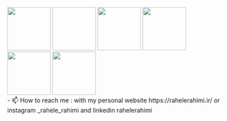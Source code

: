 
<div>
  <img src="https://camo.githubusercontent.com/8c659577329ace75ad76878b34ce87e3b080f96c03f90a5636d540b428d0f718/68747470733a2f2f696d672e736869656c64732e696f2f62616467652f48544d4c352d4533344632363f6c6f676f3d48544d4c35266c6f676f436f6c6f723d7768697465267374796c653d666f722d7468652d6261646765" width="100" height="100" alt="">
  <img src[="https://camo.githubusercontent.com/0591a425f2b4546162c508ff19392e33db181286013fd6cbbc0e50719ebc1b17/68747470733a2f2f696d672e736869656c64732e696f2f62616467652f435353332d3135373242363f6c6f676f3d43535333266c6f676f436f6c6f723d7768697465267374796c653d666f722d7468652d6261646765)https://camo.githubusercontent.com/0591a425f2b4546162c508ff19392e33db181286013fd6cbbc0e50719ebc1b17/68747470733a2f2f696d672e736869656c64732e696f2f62616467652f435353332d3135373242363f6c6f676f3d43535333266c6f676f436f6c6f723d7768697465267374796c653d666f722d7468652d6261646765](https://camo.githubusercontent.com/0591a425f2b4546162c508ff19392e33db181286013fd6cbbc0e50719ebc1b17/68747470733a2f2f696d672e736869656c64732e696f2f62616467652f435353332d3135373242363f6c6f676f3d43535333266c6f676f436f6c6f723d7768697465267374796c653d666f722d7468652d6261646765)" width="100" height="100" alt="">
  <img src="https://camo.githubusercontent.com/88a39f57239b84eb8b3dd21de52b6057d4891fad248d2b83a9c5ce306887410c/68747470733a2f2f696d672e736869656c64732e696f2f62616467652f4a6176615363726970742d4637444631453f6c6f676f3d4a617661536372697074266c6f676f436f6c6f723d626c61636b267374796c653d666f722d7468652d6261646765" width="100" height="100" alt="">
 <img src="https://camo.githubusercontent.com/01ee03d686d20f6b514a627fa2c96117bb11ee4e99b28ec3c2ed9392e51c1bd7/68747470733a2f2f696d672e736869656c64732e696f2f62616467652f547970655363726970742d3331373843363f6c6f676f3d54797065536372697074266c6f676f436f6c6f723d7768697465267374796c653d666f722d7468652d6261646765" width="100" height="100" alt="">
  <img src="https://camo.githubusercontent.com/3efa7ee4dcf94cc0001bfaede5928b940493fbfafe75b0c0ae63bbb707918145/68747470733a2f2f696d672e736869656c64732e696f2f62616467652f52656163742d3631444146423f6c6f676f3d5265616374266c6f676f436f6c6f723d626c61636b267374796c653d666f722d7468652d6261646765" width="100" height="100" alt="">
  <img src=" https://camo.githubusercontent.com/5fca0f1727dde97bbeb073c7f8c6bcc637978ecbc6dc8fed554055722c2c5372/68747470733a2f2f696d672e736869656c64732e696f2f62616467652f4e6578744a732d3030303030303f6c6f676f3d4e6578742e6a73266c6f676f436f6c6f723d7768697465267374796c653d666f722d7468652d6261646765" width="100" height="100" alt="">

</div>
- 📫 How to reach me  : with my personal website https://rahelerahimi.ir/ or instagram _rahele_rahimi and linkedin rahelerahimi


